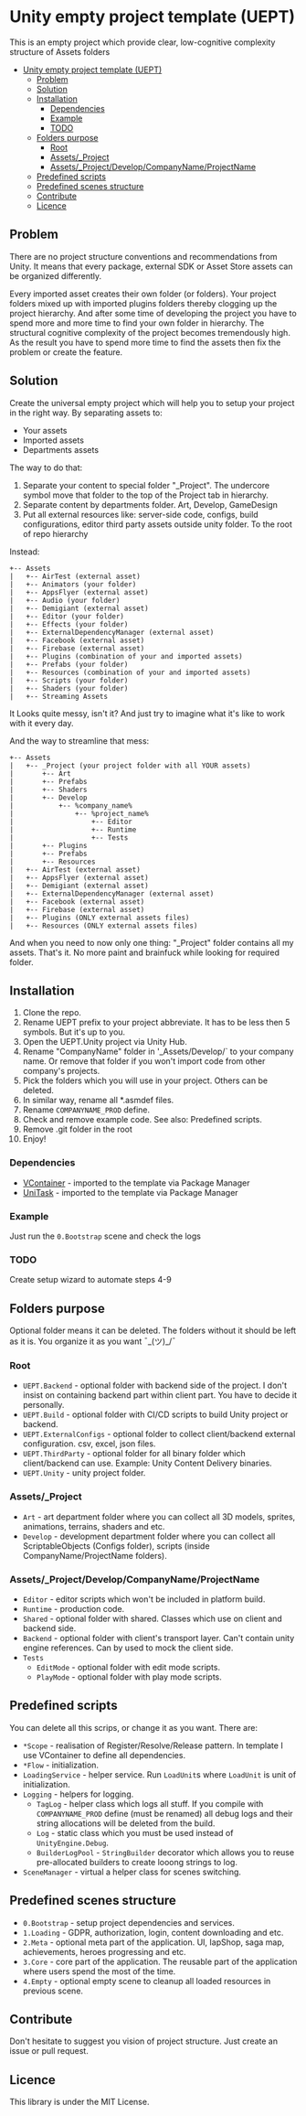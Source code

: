 Unity empty project template (UEPT)
===

This is an empty project which provide clear, low-cognitive complexity structure of Assets folders

<!-- TOC -->
* [Unity empty project template (UEPT)](#unity-empty-project-template--uept-)
  * [Problem](#problem)
  * [Solution](#solution)
  * [Installation](#installation)
    * [Dependencies](#dependencies)
    * [Example](#example)
    * [TODO](#todo)
  * [Folders purpose](#folders-purpose)
    * [Root](#root)
    * [Assets/_Project](#assets-_-project)
    * [Assets/_Project/Develop/CompanyName/ProjectName](#assets-_-projectdevelopcompanynameprojectname)
  * [Predefined scripts](#predefined-scripts)
  * [Predefined scenes structure](#predefined-scenes-structure)
  * [Contribute](#contribute)
  * [Licence](#licence)
<!-- TOC -->

## Problem

There are no project structure conventions and recommendations from Unity. It means that every package, external SDK or Asset Store assets can be organized differently.

Every imported asset creates their own folder (or folders). Your project folders mixed up with imported plugins folders thereby clogging up the project hierarchy. 
And after some time of developing the project you have to spend more and more time to find your own folder in hierarchy. 
The structural cognitive complexity of the project becomes tremendously high. As the result you have to spend more time to find the assets then fix the problem or create the feature.

## Solution

Create the universal empty project which will help you to setup your project in the right way. By separating assets to:
- Your assets
- Imported assets
- Departments assets

The way to do that:
1. Separate your content to special folder "_Project". The undercore symbol move that folder to the top of the Project tab in hierarchy.
2. Separate content by departments folder. Art, Develop, GameDesign
3. Put all external resources like: server-side code, configs, build configurations, editor third party assets outside unity folder. To the root of repo hierarchy

Instead:
```
+-- Assets
|   +-- AirTest (external asset)
|   +-- Animators (your folder)
|   +-- AppsFlyer (external asset)
|   +-- Audio (your folder)
|   +-- Demigiant (external asset)
|   +-- Editor (your folder)
|   +-- Effects (your folder)
|   +-- ExternalDependencyManager (external asset)
|   +-- Facebook (external asset)
|   +-- Firebase (external asset)
|   +-- Plugins (combination of your and imported assets)
|   +-- Prefabs (your folder)
|   +-- Resources (combination of your and imported assets)
|   +-- Scripts (your folder)
|   +-- Shaders (your folder)
|   +-- Streaming Assets
```

It Looks quite messy, isn't it? And just try to imagine what it's like to work with it every day. 

And the way to streamline that mess:
```
+-- Assets
|   +-- _Project (your project folder with all YOUR assets)
|       +-- Art
|       +-- Prefabs
|       +-- Shaders
|       +-- Develop
|           +-- %company_name%
|               +-- %project_name%
|                   +-- Editor
|                   +-- Runtime
|                   +-- Tests
|       +-- Plugins
|       +-- Prefabs
|       +-- Resources
|   +-- AirTest (external asset)
|   +-- AppsFlyer (external asset)
|   +-- Demigiant (external asset)
|   +-- ExternalDependencyManager (external asset)
|   +-- Facebook (external asset)
|   +-- Firebase (external asset)
|   +-- Plugins (ONLY external assets files)
|   +-- Resources (ONLY external assets files)
```

And when you need to now only one thing: "_Project" folder contains all my assets. That's it. No more paint and brainfuck while looking for required folder.

## Installation
1. Clone the repo.
2. Rename UEPT prefix to your project abbreviate. It has to be less then 5 symbols. But it's up to you.
3. Open the UEPT.Unity project via Unity Hub.
4. Rename "CompanyName" folder in '_Assets/Develop/` to your company name. Or remove that folder if you won't import code from other company's projects.
5. Pick the folders which you will use in your project. Others can be deleted.
6. In similar way, rename all *.asmdef files.
7. Rename `COMPANYNAME_PROD` define.
8. Check and remove example code. See also: Predefined scripts.
9. Remove .git folder in the root
10. Enjoy!

### Dependencies
- [VContainer](https://github.com/hadashiA/VContainer) - imported to the template via Package Manager
- [UniTask](https://github.com/Cysharp/UniTask) - imported to the template via Package Manager

### Example
Just run the `0.Bootstrap` scene and check the logs

### TODO 
Create setup wizard to automate steps 4-9

## Folders purpose

Optional folder means it can be deleted. The folders without it should be left as it is. You organize it as you want ¯\_(ツ)_/¯

### Root
- `UEPT.Backend` - optional folder with backend side of the project. I don't insist on containing backend part within client part. You have to decide it personally.
- `UEPT.Build` - optional folder with CI/CD scripts to build Unity project or backend.
- `UEPT.ExternalConfigs` - optional folder to collect client/backend external configuration. csv, excel, json files.
- `UEPT.ThirdParty` - optional folder for all binary folder which client/backend can use. Example: Unity Content Delivery binaries.
- `UEPT.Unity` - unity project folder.

### Assets/_Project
- `Art` - art department folder where you can collect all 3D models, sprites, animations, terrains, shaders and etc.
- `Develop` - development department folder where you can collect all ScriptableObjects (Configs folder), scripts (inside CompanyName/ProjectName folders).

### Assets/_Project/Develop/CompanyName/ProjectName
- `Editor` - editor scripts which won't be included in platform build.
- `Runtime` - production code.
- `Shared` - optional folder with shared. Classes which use on client and backend side.
- `Backend` - optional folder with client's transport layer. Can't contain unity engine references. Can by used to mock the client side.
- `Tests`
  - `EditMode` - optional folder with edit mode scripts.
  - `PlayMode` - optional folder with play mode scripts.

## Predefined scripts

You can delete all this scrips, or change it as you want. There are:

- `*Scope` - realisation of Register/Resolve/Release pattern. In template I use VContainer to define all dependencies.
- `*Flow` - initialization.
- `LoadingService` - helper service. Run `LoadUnit`s where `LoadUnit` is unit of initialization.
- `Logging` - helpers for logging.
  - `TagLog` - helper class which logs all stuff.
If you compile with `COMPANYNAME_PROD` define (must be renamed) all debug logs and their string allocations will be deleted from the build.
  - `Log` - static class which you must be used instead of `UnityEngine.Debug`.
  - `BuilderLogPool` - `StringBuilder` decorator which allows you to reuse pre-allocated builders to create looong strings to log.
- `SceneManager` - virtual a helper class for scenes switching.

## Predefined scenes structure

- `0.Bootstrap` - setup project dependencies and services.
- `1.Loading` - GDPR, authorization, login, content downloading and etc.
- `2.Meta` - optional meta part of the application. UI, IapShop, saga map, achievements, heroes progressing and etc.
- `3.Core` - core part of the application. The reusable part of the application where users spend the most of the time.
- `4.Empty` - optional empty scene to cleanup all loaded resources in previous scene.

## Contribute

Don't hesitate to suggest you vision of project structure. Just create an issue or pull request.

## Licence
This library is under the MIT License.